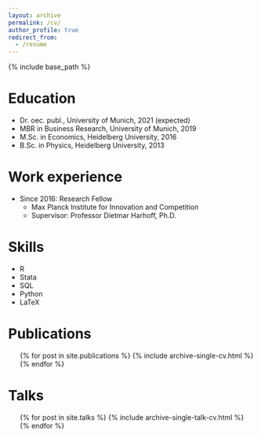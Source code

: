 ```yaml
---
layout: archive
permalink: /cv/
author_profile: true
redirect_from:
  - /resume
---
```


{% include base_path %}

Education
======
* Dr. oec. publ., University of Munich, 2021 (expected)
* MBR in Business Research, University of Munich, 2019
* M.Sc. in Economics, Heidelberg University, 2016
* B.Sc. in Physics, Heidelberg University, 2013

Work experience
======
* Since 2016: Research Fellow
  * Max Planck Institute for Innovation and Competition
  * Supervisor: Professor Dietmar Harhoff, Ph.D.
  
Skills
======
* R
* Stata
* SQL
* Python
* LaTeX

Publications
======
  <ul>{% for post in site.publications %}
    {% include archive-single-cv.html %}
  {% endfor %}</ul>
  
Talks
======
  <ul>{% for post in site.talks %}
    {% include archive-single-talk-cv.html %}
  {% endfor %}</ul>
  

